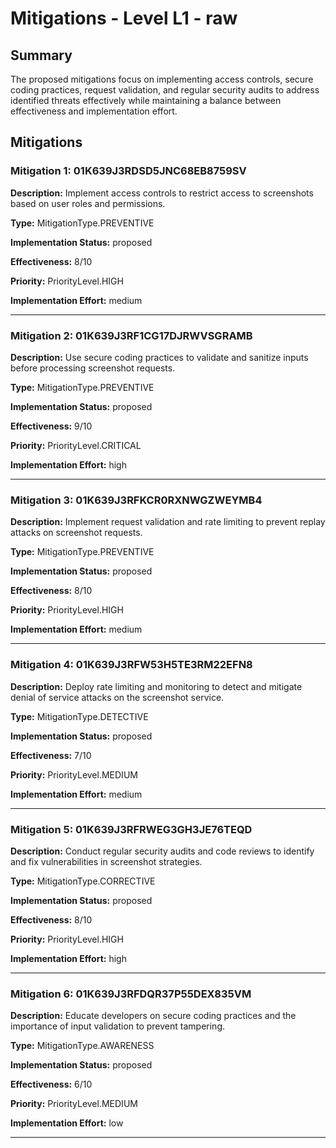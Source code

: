 # Mitigations - Level L1 - raw

## Summary

The proposed mitigations focus on implementing access controls, secure coding practices, request validation, and regular security audits to address identified threats effectively while maintaining a balance between effectiveness and implementation effort.

## Mitigations

### Mitigation 1: 01K639J3RDSD5JNC68EB8759SV

**Description:** Implement access controls to restrict access to screenshots based on user roles and permissions.

**Type:** MitigationType.PREVENTIVE

**Implementation Status:** proposed

**Effectiveness:** 8/10

**Priority:** PriorityLevel.HIGH

**Implementation Effort:** medium

---

### Mitigation 2: 01K639J3RF1CG17DJRWVSGRAMB

**Description:** Use secure coding practices to validate and sanitize inputs before processing screenshot requests.

**Type:** MitigationType.PREVENTIVE

**Implementation Status:** proposed

**Effectiveness:** 9/10

**Priority:** PriorityLevel.CRITICAL

**Implementation Effort:** high

---

### Mitigation 3: 01K639J3RFKCR0RXNWGZWEYMB4

**Description:** Implement request validation and rate limiting to prevent replay attacks on screenshot requests.

**Type:** MitigationType.PREVENTIVE

**Implementation Status:** proposed

**Effectiveness:** 8/10

**Priority:** PriorityLevel.HIGH

**Implementation Effort:** medium

---

### Mitigation 4: 01K639J3RFW53H5TE3RM22EFN8

**Description:** Deploy rate limiting and monitoring to detect and mitigate denial of service attacks on the screenshot service.

**Type:** MitigationType.DETECTIVE

**Implementation Status:** proposed

**Effectiveness:** 7/10

**Priority:** PriorityLevel.MEDIUM

**Implementation Effort:** medium

---

### Mitigation 5: 01K639J3RFRWEG3GH3JE76TEQD

**Description:** Conduct regular security audits and code reviews to identify and fix vulnerabilities in screenshot strategies.

**Type:** MitigationType.CORRECTIVE

**Implementation Status:** proposed

**Effectiveness:** 8/10

**Priority:** PriorityLevel.HIGH

**Implementation Effort:** high

---

### Mitigation 6: 01K639J3RFDQR37P55DEX835VM

**Description:** Educate developers on secure coding practices and the importance of input validation to prevent tampering.

**Type:** MitigationType.AWARENESS

**Implementation Status:** proposed

**Effectiveness:** 6/10

**Priority:** PriorityLevel.MEDIUM

**Implementation Effort:** low

---

